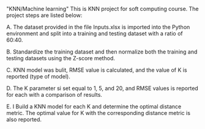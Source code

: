 "KNN/Machine learning" 
This is KNN project for soft computing course. The project steps are listed below: 

A. The dataset provided in the file Inputs.xlsx is imported into the Python environment and split into a training and testing dataset with a ratio of 60:40.

B. Standardize the training dataset and then normalize both the training and testing datasets using the Z-score method.

C. KNN model was bulit, RMSE value is calculated, and the value of K is reported (type of model).

D. The K parameter si set equal to 1, 5, and 20, and RMSE values is reported for each with a comparison of results.

E. I Build a KNN model for each K and determine the optimal distance metric. The optimal value for K with the corresponding distance metric is also reported.

